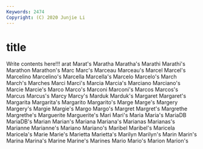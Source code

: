 ```yaml
---
Keywords: 2474
Copyright: (C) 2020 Junjie Li
---
```


# title

Write contents here!!!
arat 
Marat's 
Maratha 
Maratha's 
Marathi
Marathi's 
Marathon 
Marathon's 
Marc 
Marc's 
Marceau 
Marceau's 
Marcel 
Marcel's 
Marcelino
Marcelino's 
Marcella 
Marcella's 
Marcelo 
Marcelo's 
March 
March's 
Marches 
Marci 
Marci's
Marcia 
Marcia's 
Marciano 
Marciano's 
Marcie 
Marcie's 
Marco 
Marco's 
Marconi 
Marconi's
Marcos 
Marcos's 
Marcus 
Marcus's 
Marcy 
Marcy's 
Marduk 
Marduk's 
Margaret 
Margaret's
Margarita 
Margarita's 
Margarito 
Margarito's 
Marge 
Marge's 
Margery 
Margery's 
Margie 
Margie's
Margo 
Margo's 
Margret 
Margret's 
Margrethe 
Margrethe's 
Marguerite 
Marguerite's 
Mari 
Mari's
Maria 
Maria's 
MariaDB 
MariaDB's 
Marian 
Marian's 
Mariana 
Mariana's 
Marianas 
Marianas's
Marianne 
Marianne's 
Mariano 
Mariano's 
Maribel 
Maribel's 
Maricela 
Maricela's 
Marie 
Marie's
Marietta 
Marietta's 
Marilyn 
Marilyn's 
Marin 
Marin's 
Marina 
Marina's 
Marine 
Marine's
Marines 
Mario 
Mario's 
Marion 
Marion's 
